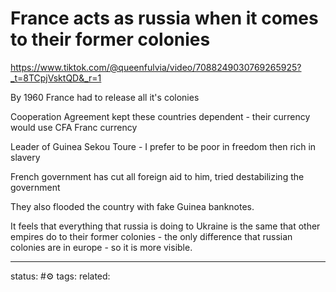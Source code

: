 # France acts as russia when it comes to their former colonies
https://www.tiktok.com/@queenfulvia/video/7088249030769265925?_t=8TCpjVsktQD&_r=1

By 1960 France had to release all it's colonies

Cooperation Agreement kept these countries dependent - their currency would use CFA Franc currency

Leader of Guinea Sekou Toure - I prefer to be poor in freedom then rich in slavery

French government has cut all foreign aid to him, tried destabilizing the government

They also flooded the country with fake Guinea banknotes. 


It feels that everything that russia is doing to Ukraine is the same that other empires do to their former colonies - the only difference that russian colonies are in europe - so it is more visible.


---
status: #⚙️ 
tags: 
related: 
